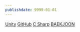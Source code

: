 ```yaml
---
publishdate: 9999-01-01
---
```


[Unity](_Unity.md)
[GitHub](_GitHub.md)
[C Sharp](_C%20Sharp.md)
[BAEKJOON](_BAEKJOON.md)
